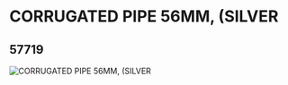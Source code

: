 # CORRUGATED PIPE 56MM, (SILVER
## 57719
![CORRUGATED PIPE 56MM, (SILVER](https://lc-www-live-s.legocdn.com/media/bricks/5/2/6083456.jpg)